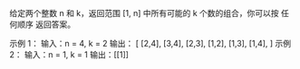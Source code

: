 给定两个整数 n 和 k，返回范围 [1, n] 中所有可能的 k 个数的组合，你可以按 任何顺序 返回答案。

示例 1：
输入：n = 4, k = 2
输出：
[
[2,4],
[3,4],
[2,3],
[1,2],
[1,3],
[1,4],
]
示例 2：
输入：n = 1, k = 1
输出：[[1]]

